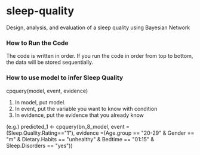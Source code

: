 # sleep-quality
Design, analysis, and evaluation of a sleep quality using Bayesian Network

### How to Run the Code
The code is written in order.
If you run the code in order from top to bottom, the data will be stored sequentially.

### How to use model to infer Sleep Quality
cpquery(model, event, evidence)

1. In model, put model.
2. In event, put the variable you want to know with condition
3. In evidence, put the evidence that you already know

(e.g.) predicted_1 <- cpquery(bn_8_model, event = (Sleep.Quality.Rating=="1"), evidence =(Age.group == "20-29" & Gender == "m" & Dietary.Habits == "unhealthy" & Bedtime == "01:15" & Sleep.Disorders == "yes")) 
